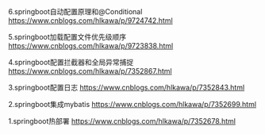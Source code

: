 
6.springboot自动配置原理和@Conditional https://www.cnblogs.com/hlkawa/p/9724742.html

5.springboot加载配置文件优先级顺序 https://www.cnblogs.com/hlkawa/p/9723838.html

4.springboot配置拦截器和全局异常捕捉 https://www.cnblogs.com/hlkawa/p/7352867.html

3.springboot配置日志  https://www.cnblogs.com/hlkawa/p/7352843.html

2.springboot集成mybatis https://www.cnblogs.com/hlkawa/p/7352699.html

1.springboot热部署 https://www.cnblogs.com/hlkawa/p/7352678.html

